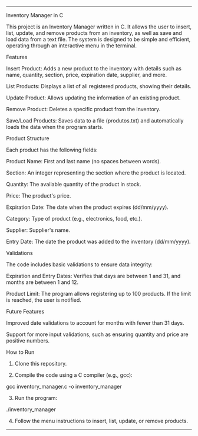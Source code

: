 
---

Inventory Manager in C

This project is an Inventory Manager written in C. It allows the user to insert, list, update, and remove products from an inventory, as well as save and load data from a text file. The system is designed to be simple and efficient, operating through an interactive menu in the terminal.

Features

Insert Product: Adds a new product to the inventory with details such as name, quantity, section, price, expiration date, supplier, and more.

List Products: Displays a list of all registered products, showing their details.

Update Product: Allows updating the information of an existing product.

Remove Product: Deletes a specific product from the inventory.

Save/Load Products: Saves data to a file (produtos.txt) and automatically loads the data when the program starts.


Product Structure

Each product has the following fields:

Product Name: First and last name (no spaces between words).

Section: An integer representing the section where the product is located.

Quantity: The available quantity of the product in stock.

Price: The product's price.

Expiration Date: The date when the product expires (dd/mm/yyyy).

Category: Type of product (e.g., electronics, food, etc.).

Supplier: Supplier's name.

Entry Date: The date the product was added to the inventory (dd/mm/yyyy).


Validations

The code includes basic validations to ensure data integrity:

Expiration and Entry Dates: Verifies that days are between 1 and 31, and months are between 1 and 12.

Product Limit: The program allows registering up to 100 products. If the limit is reached, the user is notified.


Future Features

Improved date validations to account for months with fewer than 31 days.

Support for more input validations, such as ensuring quantity and price are positive numbers.


How to Run

1. Clone this repository.


2. Compile the code using a C compiler (e.g., gcc):

gcc inventory_manager.c -o inventory_manager


3. Run the program:

./inventory_manager


4. Follow the menu instructions to insert, list, update, or remove products.




---

